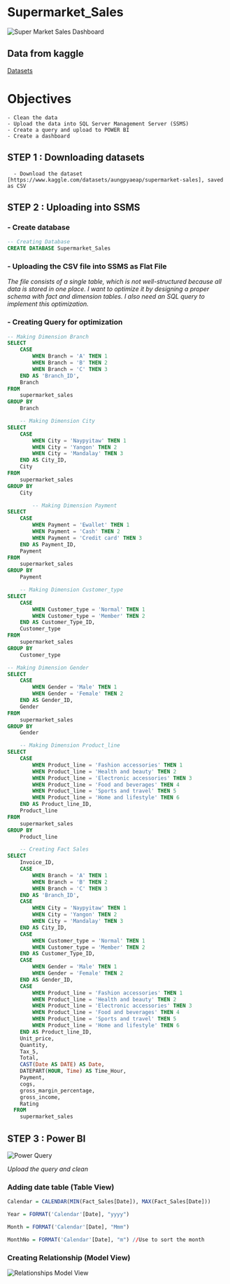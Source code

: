 # Supermarket_Sales
![Super Market Sales Dashboard](https://github.com/ctian5505/Supermarket_Sales/blob/main/Supermarket%20sales_page-0001.jpg)

## Data from kaggle
[Datasets](https://www.kaggle.com/datasets/aungpyaeap/supermarket-sales)

# Objectives
```
- Clean the data
- Upload the data into SQL Server Management Server (SSMS)
- Create a query and upload to POWER BI
- Create a dashboard
```

## STEP 1 : Downloading datasets
```
  - Download the dataset [https://www.kaggle.com/datasets/aungpyaeap/supermarket-sales], saved as CSV
```

## STEP 2 : Uploading into SSMS
###   - Create database
```sql
-- Creating Database
CREATE DATABASE Supermarket_Sales
```
###   - Uploading the CSV file into SSMS as Flat File 

*The file consists of a single table, which is not well-structured because all data is stored in one place. I want to optimize it by designing a proper schema with fact and dimension tables. I also need an SQL query to implement this optimization.*

###   - Creating Query for optimization

```sql
-- Making Dimension Branch
SELECT 
	CASE
		WHEN Branch = 'A' THEN 1
		WHEN Branch = 'B' THEN 2
		WHEN Branch = 'C' THEN 3
	END AS 'Branch_ID',
	Branch
FROM 
	supermarket_sales
GROUP BY
	Branch
```
```sql
	-- Making Dimension City
SELECT
	CASE
		WHEN City = 'Naypyitaw' THEN 1
		WHEN City = 'Yangon' THEN 2
		WHEN City = 'Mandalay' THEN 3
	END AS City_ID,
	City
FROM
	supermarket_sales
GROUP BY
	City
```
```sql
		-- Making Dimension Payment
SELECT 
	CASE
		WHEN Payment = 'Ewallet' THEN 1
		WHEN Payment = 'Cash' THEN 2
		WHEN Payment = 'Credit card' THEN 3
	END AS Payment_ID,
	Payment
FROM 
	supermarket_sales
GROUP BY
	Payment
```
```sql
	-- Making Dimension Customer_type 
SELECT 
	CASE
		WHEN Customer_type = 'Normal' THEN 1
		WHEN Customer_type = 'Member' THEN 2
	END AS Customer_Type_ID,
	Customer_type 
FROM 
	supermarket_sales
GROUP BY
	Customer_type
```
```sql
-- Making Dimension Gender
SELECT 
	CASE
		WHEN Gender = 'Male' THEN 1
		WHEN Gender = 'Female' THEN 2
	END AS Gender_ID,
	Gender
FROM 
	supermarket_sales
GROUP BY
	Gender
```
```sql
	-- Making Dimension Product_line
SELECT 
	CASE
		WHEN Product_line = 'Fashion accessories' THEN 1
		WHEN Product_line = 'Health and beauty' THEN 2
		WHEN Product_line = 'Electronic accessories' THEN 3
		WHEN Product_line = 'Food and beverages' THEN 4
		WHEN Product_line = 'Sports and travel' THEN 5
		WHEN Product_line = 'Home and lifestyle' THEN 6
	END AS Product_line_ID,
	Product_line
FROM 
	supermarket_sales
GROUP BY
	Product_line
```
```sql
	-- Creating Fact Sales
SELECT 
	Invoice_ID,
	CASE
		WHEN Branch = 'A' THEN 1
		WHEN Branch = 'B' THEN 2
		WHEN Branch = 'C' THEN 3
	END AS 'Branch_ID',
	CASE
		WHEN City = 'Naypyitaw' THEN 1
		WHEN City = 'Yangon' THEN 2
		WHEN City = 'Mandalay' THEN 3
	END AS City_ID,
	CASE
		WHEN Customer_type = 'Normal' THEN 1
		WHEN Customer_type = 'Member' THEN 2
	END AS Customer_Type_ID,
	CASE
		WHEN Gender = 'Male' THEN 1
		WHEN Gender = 'Female' THEN 2
	END AS Gender_ID,
	CASE
		WHEN Product_line = 'Fashion accessories' THEN 1
		WHEN Product_line = 'Health and beauty' THEN 2
		WHEN Product_line = 'Electronic accessories' THEN 3
		WHEN Product_line = 'Food and beverages' THEN 4
		WHEN Product_line = 'Sports and travel' THEN 5
		WHEN Product_line = 'Home and lifestyle' THEN 6
	END AS Product_line_ID,
	Unit_price,
	Quantity,
	Tax_5,
	Total,
	CAST(Date AS DATE) AS Date,
	DATEPART(HOUR, Time) AS Time_Hour,
	Payment,
	cogs,
	gross_margin_percentage,
	gross_income,
	Rating
  FROM 
	supermarket_sales
```

## STEP 3 : Power BI
![Power Query](https://github.com/ctian5505/Supermarket_Sales/blob/main/Screenshot%202025-03-07%20163630.png)

*Upload the query and clean*

### Adding date table (Table View)
```R
Calendar = CALENDAR(MIN(Fact_Sales[Date]), MAX(Fact_Sales[Date]))

Year = FORMAT('Calendar'[Date], "yyyy")

Month = FORMAT('Calendar'[Date], "Mmm")

MonthNo = FORMAT('Calendar'[Date], "m") //Use to sort the month
```

### Creating Relationship (Model View)
![Relationships Model View](https://github.com/ctian5505/Supermarket_Sales/blob/main/relationship.png)
